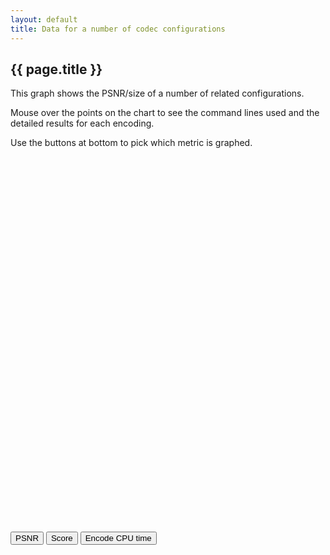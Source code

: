 ```yaml
---
layout: default
title: Data for a number of codec configurations
---
```

<!-- Scripting stuff -->
<script src="https://www.google.com/jsapi"></script>
<script src="//ajax.googleapis.com/ajax/libs/jquery/1.10.2/jquery.min.js"></script>
<!-- Special Javascript for this site -->
<script src="/assets/js/codecfuncs.js"></script>
<h2>
{{ page.title }}
</h2>
This graph shows the PSNR/size of a number of related configurations.

Mouse over the points on the chart to see the command lines used and the
detailed results for each encoding.

Use the buttons at bottom to pick which metric is graphed.

<div id="heading"></div>

<div class="row" id="table-and-graph">
  <div class="col-md-6" id="infotable"></div>
  <div class="col-md-6" id="metricgraph" style="height:600px"></div>
</div>
<div class="row" id="encodinginfo"></div>
<script>
sweepdata = {{ site.data.sweepdata | jsonify }}
</script>
<input type="button" value="PSNR"
 onclick="showSweepData(location.search, 'psnr')">
<input type="button" value="Score"
 onclick="showSweepData(location.search, 'score')">
<input type="button" value="Encode CPU time"
 onclick="showSweepData(location.search, 'encode_cputime')">
<script>
google.setOnLoadCallback(function() {
  showSweepData(location.search, 'psnr');
});
</script>
